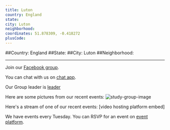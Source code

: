 ```yaml
---
title: Luton
country: England
state: 
city: Luton
neighborhood: 
coordinates: 51.878309, -0.418272
plusCode:
---
```


##Country: England
##State: 
##City: Luton
##Neighborhood: 
*****
Join our [Facebook group](https://www.facebook.com/groups/free.code.camp.luton).

You can chat with us on [chat app]().

Our Group leader is [leader]()

Here are some pictures from our recent events:
![study-group-image]()

Here's a stream of one of our recent events:
[video hosting platform embed]

We have events every Tuesday. You can RSVP for an event on [event platform]().
